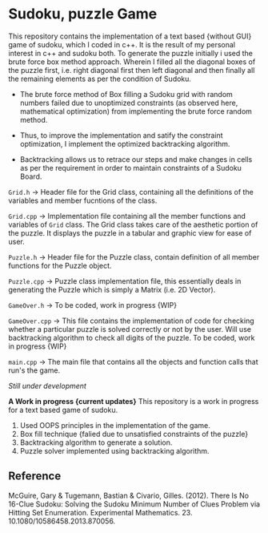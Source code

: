 # Sudoku, puzzle Game

This repository contains the implementation of a text based {without GUI} game of sudoku, which I coded in c++.
It is the result of my personal interest in c++ and sudoku both.
To generate the puzzle initially i used the brute force box method approach. Wherein I filled all the diagonal boxes of the puzzle first, i.e. right diagonal first then left diagonal and then finally all the remaining elements as per the condition of Sudoku.

* The brute force method of Box filling a Sudoku grid with random numbers failed due to unoptimized constraints (as observed here, mathematical optimization)  from implementing the brute force random method.

*  Thus, to improve the implementation and satify the constraint optimization, I implement the optimized backtracking algorithm.

* Backtracking allows us to retrace our steps and make changes in cells as per the requirement in order to maintain constraints of a Sudoku Board.


`Grid.h` -> Header file for the Grid class, containing all the definitions of the variables and member fucntions of the class.

`Grid.cpp` -> Implementation file containing all the member functions and variables of `Grid` class. The Grid class takes care of the aesthetic portion of the puzzle. It displays the puzzle in a tabular and graphic view for ease of user.

`Puzzle.h` -> Header file for the Puzzle class, contain definition of all member functions for the Puzzle object.

`Puzzle.cpp` -> Puzzle class implementation file, this essentially deals in generating the Puzzle which is simply a Matrix (i.e. 2D Vector).

`GameOver.h` -> To be coded, work in progress {WIP}

`GameOver.cpp` -> This file contains the implementation of code for checking whether a particular puzzle is solved correctly or not by the user. Will use backtracking algorithm to check all digits of the puzzle. To be coded, work in progress {WIP}

`main.cpp` -> The main file that contains all the objects and function calls that run's the game.



*Still under development*

**A Work in progress {current updates}**
This repository is a work in progress for a text based game of sudoku.

1. Used OOPS principles in the implementation of the game.
2. Box fill technique {falied due to unsatisfied constraints of the puzzle}
3. Backtracking algorithm to generate a solution.
4. Puzzle solver implemented using backtracking algorithm.

## Reference 
McGuire, Gary & Tugemann, Bastian & Civario, Gilles. (2012). There Is No 16-Clue Sudoku: Solving the Sudoku Minimum Number of Clues Problem via Hitting Set Enumeration. Experimental Mathematics. 23. 10.1080/10586458.2013.870056. 